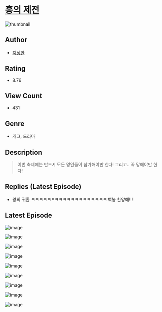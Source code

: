 # [흥의 제전](https://comic.naver.com/challenge/list?titleId=810152)
![thumbnail](https://image-comic.pstatic.net/user_contents_data/challenge_comic/2023/05/23/366812/upload_7004841672113730148_480x623.jpeg)

## Author
- [지정한](https://comic.naver.com/artistTitle?id=366812)

## Rating
- 8.76

## View Count
- 431

## Genre
- 개그, 드라마

## Description
> 이번 축제에는 반드시 모든 명인들이 참가해야만 한다! 그리고.. 꼭 망해야만 한다!

## Replies (Latest Episode)
- 왕의 귀환 ㅋㅋㅋㅋㅋㅋㅋㅋㅋㅋㅋㅋㅋㅋㅋㅋㅋㅋㅋ 백봉 찬양해!!!

## Latest Episode
![image](https://image-comic.pstatic.net/user_contents_data/challenge_comic/2023/05/23/366812/upload_3486460323524862519.jpeg)

![image](https://image-comic.pstatic.net/user_contents_data/challenge_comic/2023/05/23/366812/upload_3906928083486192945.jpeg)

![image](https://image-comic.pstatic.net/user_contents_data/challenge_comic/2023/05/23/366812/upload_7293915163250735154.jpeg)

![image](https://image-comic.pstatic.net/user_contents_data/challenge_comic/2023/05/23/366812/upload_3833742183521412406.jpeg)

![image](https://image-comic.pstatic.net/user_contents_data/challenge_comic/2023/05/23/366812/upload_7162237642887016549.jpeg)

![image](https://image-comic.pstatic.net/user_contents_data/challenge_comic/2023/05/23/366812/upload_3702575926823367479.jpeg)

![image](https://image-comic.pstatic.net/user_contents_data/challenge_comic/2023/05/23/366812/upload_3690528801272706864.jpeg)

![image](https://image-comic.pstatic.net/user_contents_data/challenge_comic/2023/05/23/366812/upload_7293973433035600688.jpeg)

![image](https://image-comic.pstatic.net/user_contents_data/challenge_comic/2023/05/23/366812/upload_7221297041516946740.jpeg)

